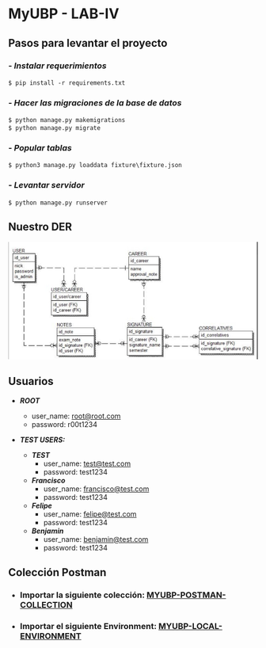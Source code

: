 # MyUBP - LAB-IV

## Pasos para levantar el proyecto
### - ***Instalar requerimientos***
```
$ pip install -r requirements.txt
```
### - ***Hacer las migraciones de la base de datos***

```
$ python manage.py makemigrations
$ python manage.py migrate
```

### - ***Popular tablas***
```
$ python3 manage.py loaddata fixture\fixture.json
```

### - ***Levantar servidor***

```
$ python manage.py runserver
```

## Nuestro DER
![DER MyUBP](https://github.com/felipeBozzano/Proyecto-Lab-IV/blob/dev/myubp/assets/ERD.jpeg)

## Usuarios
* __*ROOT*__
  * user_name: root@root.com
  * password: r00t1234
  
* __*TEST USERS:*__
  * __*TEST*__
    * user_name: test@test.com
    * password: test1234
  * __*Francisco*__
    * user_name: francisco@test.com
    * password: test1234
  * __*Felipe*__
    * user_name: felipe@test.com
    * password: test1234
  * __*Benjamin*__
    * user_name: benjamin@test.com
    * password: test1234
  
## Colección Postman
* ### Importar la siguiente colección: [MYUBP-POSTMAN-COLLECTION](https://github.com/felipeBozzano/Proyecto-Lab-IV/blob/dev/myubp/postman/MyUBP.postman_collection.json)
* ### Importar el siguiente Environment: [MYUBP-LOCAL-ENVIRONMENT](https://github.com/felipeBozzano/Proyecto-Lab-IV/blob/dev/myubp/postman/Local.postman_environment.json)


  


